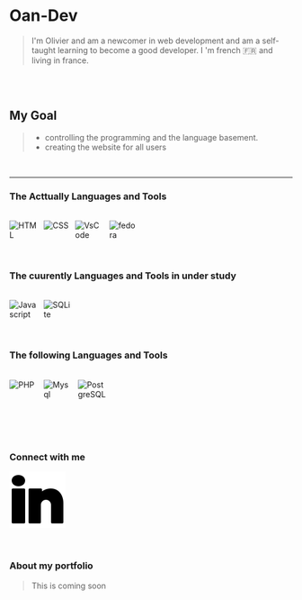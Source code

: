 
# Oan-Dev

> I'm Olivier and am a newcomer in web development and am a self-taught learning to become a good developer. I 'm french :fr:  and living in france.

<br><br>

## My Goal

> - controlling the programming and the language basement.
> - creating the website for all users

<br>

--- 


### The Acttually Languages and Tools

<br>


<img align="left" alt="HTML" style="width: 50px;  padding-right: 11px;" src="https://cdn.jsdelivr.net/gh/devicons/devicon/icons/html5/html5-original-wordmark.svg"/>


<img align="left" alt="CSS" style="width:45px; padding-right: 11px;" src="https://cdn.jsdelivr.net/gh/devicons/devicon/icons/css3/css3-original.svg" />


<img align="left" alt="VsCode" style="width:50px; padding-right: 11px;"  src="https://cdn.jsdelivr.net/gh/devicons/devicon/icons/vscode/vscode-original.svg" />


<img align="left" alt="fedora" style="width: 50px; padding-right: 11px;" src="https://cdn.jsdelivr.net/gh/devicons/devicon/icons/fedora/fedora-original.svg" /> 
  
<br><br><br>

### The cuurently Languages and Tools in under study

<br>

 <img align="left" alt="Javascript" style="width: 50px; padding-right: 11px;" src="https://cdn.jsdelivr.net/gh/devicons/devicon/icons/javascript/javascript-original.svg" />



<img align="left" alt="SQLite" style="width: 50px; padding-right: 11px;" src="https://cdn.jsdelivr.net/gh/devicons/devicon/icons/sqlite/sqlite-original.svg"/>


<br><br><br>
### The following Languages and Tools

<br>
<img align="left" alt="PHP" style="width: 50px; padding-right: 11px;" src="https://cdn.jsdelivr.net/gh/devicons/devicon/icons/php/php-original.svg" />

<img align="left" alt="Mysql" style="width: 50px; padding-right: 11px;" src="https://cdn.jsdelivr.net/gh/devicons/devicon/icons/mysql/mysql-original.svg" />

<img align="left" alt="PostgreSQL" style="width: 50px; padding-right: 11px;" src="https://cdn.jsdelivr.net/gh/devicons/devicon/icons/postgresql/postgresql-original.svg" />



<br><br><br>
--- 


### Connect with me

[![Linkedin](./img/icons8-linkedin-2.svg )](https://fr.linkedin.com/in/olivier-alain-developpeur-web)

<br>


### About my portfolio

> This is coming soon

